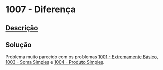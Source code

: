 # 1007 - Diferença

## [Descrição](https://www.beecrowd.com.br/judge/pt/problems/view/1007)

## Solução

Problema muito parecido com os problemas [1001 - Extremamente Básico](../1001/README.md), [1003 - Soma Simples](../1003/README.md) e [1004 - Produto Simples](../1004/README.md).